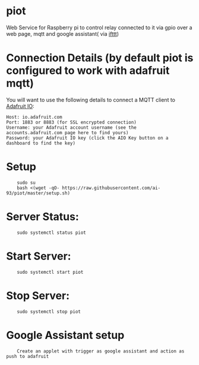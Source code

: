 # piot
Web Service for Raspberry pi to control relay connected to it via gpio over a web page, mqtt and google assistant( via [ifttt](https://ifttt.com/))

# Connection Details (by default piot is configured to work with adafruit mqtt)
You will want to use the following details to connect a MQTT client to [Adafruit IO](https://learn.adafruit.com/adafruit-io/mqtt-api):
```
Host: io.adafruit.com
Port: 1883 or 8883 (for SSL encrypted connection)
Username: your Adafruit account username (see the accounts.adafruit.com page here to find yours)
Password: your Adafruit IO key (click the AIO Key button on a dashboard to find the key)
```

# Setup
```
    sudo su
    bash <(wget -qO- https://raw.githubusercontent.com/ai-93/piot/master/setup.sh)
```

# Server Status: 
```
    sudo systemctl status piot
```

# Start Server: 
```
    sudo systemctl start piot
```
# Stop Server: 
```
    sudo systemctl stop piot
```

# Google Assistant setup
```
    Create an applet with trigger as google assistant and action as push to adafruit
```
